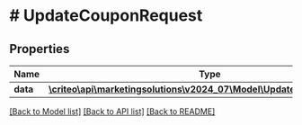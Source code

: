 # # UpdateCouponRequest

## Properties

Name | Type | Description | Notes
------------ | ------------- | ------------- | -------------
**data** | [**\criteo\api\marketingsolutions\v2024_07\Model\UpdateCouponResource**](UpdateCouponResource.md) |  | [optional]

[[Back to Model list]](../../README.md#models) [[Back to API list]](../../README.md#endpoints) [[Back to README]](../../README.md)
